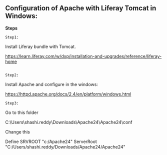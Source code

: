 ## Configuration of Apache with Liferay Tomcat in Windows:
**Steps**

```
Step1:
```
Install Liferay bundle with Tomcat.

<https://learn.liferay.com/w/dxp/installation-and-upgrades/reference/liferay-home>
```

Step2:
```
Install Apache and configure in the windows:

<https://httpd.apache.org/docs/2.4/en/platform/windows.html>
```
Step3:
```

Go to this folder

C:\Users\shashi.reddy\Downloads\Apache24\Apache24\conf

Change this 

Define SRVROOT "c:/Apache24"
ServerRoot "C:/Users/shashi.reddy/Downloads/Apache24/Apache24"
```
